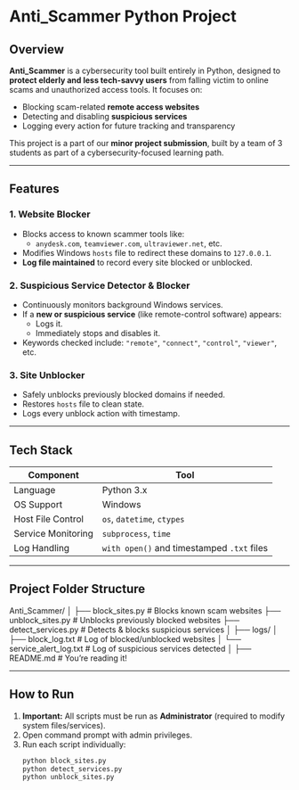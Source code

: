 # Anti_Scammer Python Project

## Overview

**Anti_Scammer** is a cybersecurity tool built entirely in Python, designed to **protect elderly and less tech-savvy users** from falling victim to online scams and unauthorized access tools. It focuses on:

- Blocking scam-related **remote access websites**
- Detecting and disabling **suspicious services**
- Logging every action for future tracking and transparency

This project is a part of our **minor project submission**, built by a team of 3 students as part of a cybersecurity-focused learning path.

---

## Features

### 1. Website Blocker

- Blocks access to known scammer tools like:
  - `anydesk.com`, `teamviewer.com`, `ultraviewer.net`, etc.
- Modifies Windows `hosts` file to redirect these domains to `127.0.0.1`.
- **Log file maintained** to record every site blocked or unblocked.

### 2. Suspicious Service Detector & Blocker

- Continuously monitors background Windows services.
- If a **new or suspicious service** (like remote-control software) appears:
  - Logs it.
  - Immediately stops and disables it.
- Keywords checked include: `"remote"`, `"connect"`, `"control"`, `"viewer"`, etc.

### 3. Site Unblocker

- Safely unblocks previously blocked domains if needed.
- Restores `hosts` file to clean state.
- Logs every unblock action with timestamp.

---

## Tech Stack

| Component          | Tool                                       |
| ------------------ | ------------------------------------------ |
| Language           | Python 3.x                                 |
| OS Support         | Windows                                    |
| Host File Control  | `os`, `datetime`, `ctypes`                 |
| Service Monitoring | `subprocess`, `time`                       |
| Log Handling       | `with open()` and timestamped `.txt` files |

---

## Project Folder Structure

Anti_Scammer/
│
├── block_sites.py # Blocks known scam websites
├── unblock_sites.py # Unblocks previously blocked websites
├── detect_services.py # Detects & blocks suspicious services
│
├── logs/
│ ├── block_log.txt # Log of blocked/unblocked websites
│ └── service_alert_log.txt # Log of suspicious services detected
│
├── README.md # You’re reading it!

---

## How to Run

1. **Important:** All scripts must be run as **Administrator** (required to modify system files/services).
2. Open command prompt with admin privileges.
3. Run each script individually:
   ```bash
   python block_sites.py
   python detect_services.py
   python unblock_sites.py
   ```
